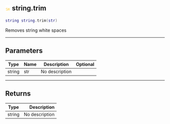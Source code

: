 ## ![shared](.gitbook/assets/shared.png) string.trim



```lua
string string.trim(str)
```

Removes string white spaces

------
## Parameters

| Type   | Name | Description | Optional |
| ------ | ---- | ----------- | -------: |
| string | str | No description |  |

------
## Returns

| Type   | Description |
| ------ | ----------: |
| string | No description |

